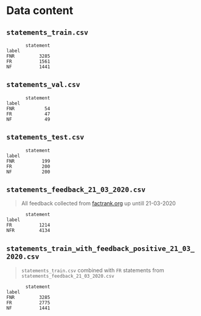 # Data content

## `statements_train.csv`

```
       statement
label
FNR         3285
FR          1561
NF          1441
```

## `statements_val.csv`

```
       statement
label
FNR           54
FR            47
NF            49
```

## `statements_test.csv`

```
       statement
label
FNR          199
FR           200
NF           200
```

## `statements_feedback_21_03_2020.csv`

> All feedback collected from [factrank.org](https://factrank.org/) up untill 21-03-2020
>
```
       statement
label
FR          1214
NFR         4134
```

## `statements_train_with_feedback_positive_21_03_2020.csv`

> `statements_train.csv` combined with `FR` statements from `statements_feedback_21_03_2020.csv`

```
       statement
label
FNR         3285
FR          2775
NF          1441
```
